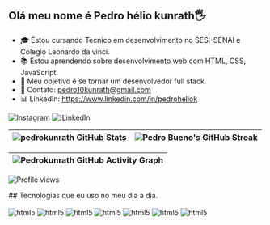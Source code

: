 ## Olá meu nome é Pedro hélio kunrath🖐️

- 🎓 Estou cursando Tecnico em desenvolvimento no SESI-SENAI e Colegio Leonardo da vinci.
- 📚 Estou aprendendo sobre desenvolvimento web com HTML, CSS, JavaScript.
- 🎯 Meu objetivo é se tornar um desenvolvedor full stack.
- 📱 Contato: pedro10kunrath@gmail.com
- 📊 LinkedIn: https://www.linkedin.com/in/pedroheliok


[![Instagram](https://img.shields.io/badge/Instagram-E4405F?style=for-the-badge&logo=instagram&logoColor=white)](https://www.instagram.com/pedroheliok/?next=%2F)
[![!LinkedIn](https://img.shields.io/badge/LinkedIn-0077B5?style=for-the-badge&logo=linkedin&logoColor=white)](https://www.linkedin.com/in/pedroheliok/)




| ![pedrokunrath GitHub Stats](https://github-stats-alpha.vercel.app/api?username=pedrokunrath&cc=121212&tc=9e9e9e&ic=D1C4E9&bc=121212) | ![Pedro Bueno's GitHub Streak](https://github-readme-streak-stats.herokuapp.com?user=pedrokunrath&hide_border=true&border_radius=0&exclude_days=Sun%2CSat&background=121212&border=121212&stroke=212121&ring=7E57C2&fire=7E57C2&currStreakNum=673AB7&sideNums=9E9E9E&currStreakLabel=D1C4E9&sideLabels=9e9e9e&dates=616161&excludeDaysLabel=424242) |
| :--------------------------------------------------------------------------------------------------------------------: | :--------------------------------------------------------------------------------------------------------: |

| ![Pedrokunrath GitHub Activity Graph](https://github-readme-activity-graph.vercel.app/graph?username=pedrokunrath&bg_color=121212&color=9e9e9e&line=D1C4E9&point=9575CD&title_color=9e9e9e&area_color=673AB7&hide_border=true&area=false&radius=0) |
| :-------------------------------------------------------------------------------------------------------------------------------------------: |

<p align="left">
<img src="https://komarev.com/ghpvc/?username=pedrokunrath&color=grey&style=flat-square&abbreviated=true" alt="Profile views" />
</p>
## Tecnologias que eu uso no meu dia a dia.

<div style= "display: inline_block"><br/>
<img  algn="center" alt ="html5"src="https://img.shields.io/badge/HTML5-E34F26?style=for-the-badge&logo=html5&logoColor=white">
<img  algn="center" alt ="html5"src="https://img.shields.io/badge/CSS3-1572B6?style=for-the-badge&logo=css3&logoColor=white">
<img  algn="center" alt ="html5"src="https://img.shields.io/badge/JavaScript-323330?style=for-the-badge&logo=javascript&logoColor=F7DF1E">
<img  algn="center" alt ="html5"src="https://img.shields.io/badge/Python-3776AB?style=for-the-badge&logo=python&logoColor=white">
<img  algn="center" alt ="html5"src="https://img.shields.io/badge/C-00599C?style=for-the-badge&logo=c&logoColor=white">
<img  algn="center" alt ="html5"src="https://img.shields.io/badge/C%2B%2B-00599C?style=for-the-badge&logo=c%2B%2B&logoColor=white">
<img  algn="center" alt ="html5"src="https://img.shields.io/badge/Markdown-000000?style=for-the-badge&logo=markdown&logoColor=white">

</div>
